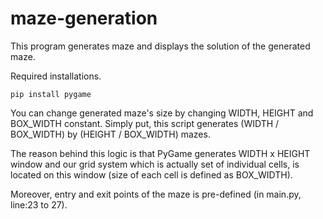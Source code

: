 # maze-generation
This program generates maze and displays the solution of the generated maze.

Required installations.
```
pip install pygame
```

You can change generated maze's size by changing WIDTH, HEIGHT and BOX_WIDTH constant. Simply put, this script generates (WIDTH / BOX_WIDTH) by (HEIGHT / BOX_WIDTH) mazes.

The reason behind this logic is that PyGame generates WIDTH x HEIGHT window and our grid system which is actually set of individual cells, is located on this window (size of each cell is defined as BOX_WIDTH).

Moreover, entry and exit points of the maze is pre-defined (in main.py, line:23 to 27).
